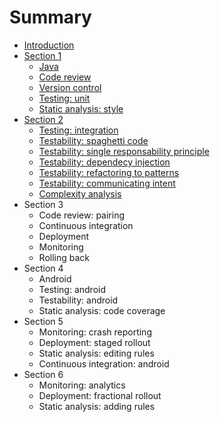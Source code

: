 # Summary

* [Introduction](README.md)
* [Section 1](section1/README.md)
   * [Java](section1/java.md)
   * [Code review](section1/code_review.md)
   * [Version control](section1/version_control.md)
   * [Testing: unit](section1/testing.md)
   * [Static analysis: style](section1/static_analysis.md)
* [Section 2](section2/README.md)
   * [Testing: integration](section2/testing_integration.md)
   * [Testability: spaghetti code](section2/testability_spaghetti.md)
   * [Testability: single responsability principle](section2/testability_srp.md)
   * [Testability: dependecy injection](section2/testability_di.md)
   * [Testability: refactoring to patterns](section2/testability_pattern.md)
   * [Testability: communicating intent](section2/testability_intent.md)
   * [Complexity analysis](section2/static_analysis_complexity.md)
* Section 3
   * Code review: pairing
   * Continuous integration
   * Deployment
   * Monitoring
   * Rolling back
* Section 4
   * Android
   * Testing: android
   * Testability: android
   * Static analysis: code coverage
* Section 5
   * Monitoring: crash reporting
   * Deployment: staged rollout
   * Static analysis: editing rules
   * Continuous integration: android
* Section 6
   * Monitoring: analytics
   * Deployment: fractional rollout
   * Static analysis: adding rules

